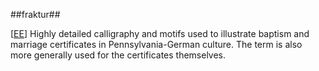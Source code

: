 ##fraktur##

\[[EE](SOURCES.md#EE)\]  Highly detailed calligraphy and motifs used to illustrate baptism and marriage certificates in Pennsylvania-German culture. The term is also more generally used for the certificates themselves.
